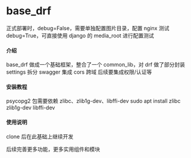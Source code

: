 # base_drf

正式部署时，debug=False，需要单独配置图片目录，配置 nginx
测试 debug=True，可直接使用 django 的 media_root 进行配置测试

#### 介绍

base_drf 做成一个基础框架，整合了一个 common_lib，对 drf 做了部分封装
settings 拆分
swagger 集成
cors 跨域
后续要集成权限/认证等

#### 安装教程

psycopg2 包需要依赖 zlibc、zlib1g-dev、libffi-dev
sudo apt install zlibc zlib1g-dev libffi-dev

#### 使用说明

clone 后在此基础上继续开发

后续完善更多功能，更多实用组件和模块
